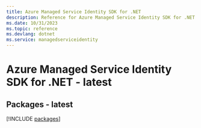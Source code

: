 ```yaml
---
title: Azure Managed Service Identity SDK for .NET
description: Reference for Azure Managed Service Identity SDK for .NET
ms.date: 10/31/2023
ms.topic: reference
ms.devlang: dotnet
ms.service: managedserviceidentity
---
```

# Azure Managed Service Identity SDK for .NET - latest
## Packages - latest
[!INCLUDE [packages](managed-service-identity-index.md)]